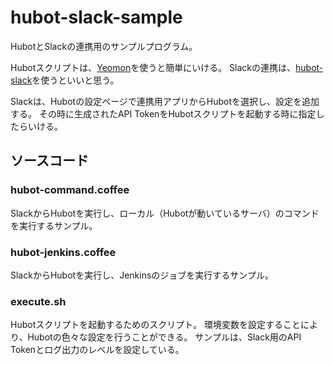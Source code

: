 # hubot-slack-sample

HubotとSlackの連携用のサンプルプログラム。

Hubotスクリプトは、[Yeomon](http://yeoman.io/generators/)を使うと簡単にいける。
Slackの連携は、[hubot-slack](https://github.com/slackapi/hubot-slack)を使うといいと思う。

Slackは、Hubotの設定ページで連携用アプリからHubotを選択し、設定を追加する。
その時に生成されたAPI TokenをHubotスクリプトを起動する時に指定したらいける。

## ソースコード

### hubot-command.coffee

SlackからHubotを実行し、ローカル（Hubotが動いているサーバ）のコマンドを実行するサンプル。


### hubot-jenkins.coffee

SlackからHubotを実行し、Jenkinsのジョブを実行するサンプル。


### execute.sh

Hubotスクリプトを起動するためのスクリプト。
環境変数を設定することにより、Hubotの色々な設定を行うことができる。
サンプルは、Slack用のAPI Tokenとログ出力のレベルを設定している。
